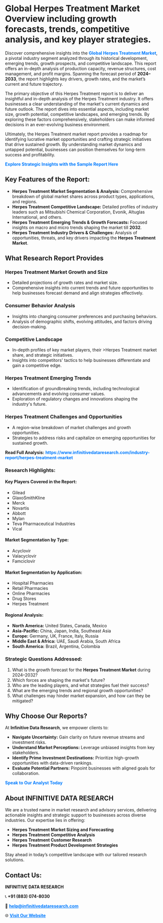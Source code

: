 <h1>Global Herpes Treatment Market Overview including growth forecasts, trends, competitive analysis, and key player strategies.</h1>
<p>
Discover comprehensive insights into the 
<a href="https://www.infinitivedataresearch.com/industry-report/herpes-treatment-market" rel="dofollow" style="color: #007BFF; text-decoration: none;"><strong>Global Herpes Treatment Market</strong></a>, a pivotal industry segment analyzed through its historical development, emerging trends, growth prospects, and competitive landscape. This report offers an in-depth analysis of production capacity, revenue structures, cost management, and profit margins. Spanning the forecast period of <strong>2024–2033</strong>, the report highlights key drivers, growth rates, and the market’s current and future trajectory.
</p>
<p>
The primary objective of this Herpes Treatment report is to deliver an insightful and in-depth analysis of the Herpes Treatment industry. It offers businesses a clear understanding of the market's current dynamics and future outlook. The report dives into essential aspects, including market size, growth potential, competitive landscapes, and emerging trends. By exploring these factors comprehensively, stakeholders can make informed decisions in an ever-evolving business environment.
</p>
<p>
Ultimately, the Herpes Treatment market report provides a roadmap for identifying lucrative market opportunities and crafting strategic initiatives that drive sustained growth. By understanding market dynamics and untapped potential, businesses can position themselves for long-term success and profitability.
</p>
<p>
<a href="https://www.infinitivedataresearch.com/request-sample/reportId=111293" style="color: #007BFF; text-decoration: none;"><strong>Explore Strategic Insights with the Sample Report Here</strong></a>
</p>

<h2>Key Features of the Report:</h2>
<ul>
<li><strong>Herpes Treatment Market Segmentation & Analysis:</strong> Comprehensive breakdown of global market shares across product types, applications, and regions.</li>
<li><strong>Herpes Treatment Competitive Landscape:</strong> Detailed profiles of industry leaders such as Mitsubishi Chemical Corporation, Evonik, Altuglas International, and others.</li>
<li><strong>Herpes Treatment Emerging Trends & Growth Forecasts:</strong> Focused insights on macro and micro trends shaping the market till <strong>2032</strong>.</li>
<li><strong>Herpes Treatment Industry Drivers & Challenges:</strong> Analysis of opportunities, threats, and key drivers impacting the <strong>Herpes Treatment Market</strong>.</li>
</ul>

<h2>What Research Report Provides</h2>
<h3>Herpes Treatment Market Growth and Size</h3>
<ul>
<li>Detailed projections of growth rates and market size.</li>
<li>Comprehensive insights into current trends and future opportunities to help businesses forecast demand and align strategies effectively.</li>
</ul>

<h3>Consumer Behavior Analysis</h3>
<ul>
<li>Insights into changing consumer preferences and purchasing behaviors.</li>
<li>Analysis of demographic shifts, evolving attitudes, and factors driving decision-making.</li>
</ul>

<h3>Competitive Landscape</h3>
<ul>
<li>In-depth profiles of key market players, their >Herpes Treatment market share, and strategic initiatives.</li>
<li>Insights into competitors' tactics to help businesses differentiate and gain a competitive edge.</li>
</ul>

<h3>Herpes Treatment Emerging Trends</h3>
<ul>
<li>Identification of groundbreaking trends, including technological advancements and evolving consumer values.</li>
<li>Exploration of regulatory changes and innovations shaping the industry's future.</li>
</ul>

<h3>Herpes Treatment Challenges and Opportunities</h3>
<ul>
<li>A region-wise breakdown of market challenges and growth opportunities.</li>
<li>Strategies to address risks and capitalize on emerging opportunities for sustained growth.</li>
</ul>
<p><strong>Read Full Analysis:</strong> <a href="https://www.infinitivedataresearch.com/industry-report/herpes-treatment-market" rel="dofollow" style="color: #007BFF; text-decoration: none;"><strong>https://www.infinitivedataresearch.com/industry-report/herpes-treatment-market</strong></a></p>
<h3>Research Highlights:</h3>
<h4>Key Players Covered in the Report:</h4>
<ul><li>Gilead</li><li>GlaxoSmithKline</li><li>Merck</li><li>Novartis</li><li>Abbott</li><li>Mylan</li><li>Teva Pharmaceutical Industries</li><li>Vical</li></ul>
<h4>Market Segmentation by Type:</h4>
<ul><li>Acyclovir</li><li>Valacyclovir</li><li>Famciclovir</li></ul>
<h4>Market Segmentation by Application:</h4>
<ul><li>Hospital Pharmacies</li><li>Retail Pharmacies</li><li>Online Pharmacies</li><li>Drug Stores</li><li>Herpes Treatment</li></ul>

<h4>Regional Analysis:</h4>
<ul>
<li><strong>North America:</strong> United States, Canada, Mexico</li>
<li><strong>Asia-Pacific:</strong> China, Japan, India, Southeast Asia</li>
<li><strong>Europe:</strong> Germany, UK, France, Italy, Russia</li>
<li><strong>Middle East & Africa:</strong> UAE, Saudi Arabia, South Africa</li>
<li><strong>South America:</strong> Brazil, Argentina, Colombia</li>
</ul>

<h3>Strategic Questions Addressed:</h3>
<ol>
<li>What is the growth forecast for the <strong>Herpes Treatment Market</strong> during 2024–2032?</li>
<li>Which forces are shaping the market's future?</li>
<li>Who are the leading players, and what strategies fuel their success?</li>
<li>What are the emerging trends and regional growth opportunities?</li>
<li>What challenges may hinder market expansion, and how can they be mitigated?</li>
</ol>

<h2>Why Choose Our Reports?</h2>
<p>At <strong>Infinitive Data Research</strong>, we empower clients to:</p>
<ul>
<li><strong>Navigate Uncertainty:</strong> Gain clarity on future revenue streams and investment risks.</li>
<li><strong>Understand Market Perceptions:</strong> Leverage unbiased insights from key stakeholders.</li>
<li><strong>Identify Prime Investment Destinations:</strong> Prioritize high-growth opportunities with data-driven rankings.</li>
<li><strong>Evaluate Potential Partners:</strong> Pinpoint businesses with aligned goals for collaboration.</li>
</ul>
<p><a href="https://www.infinitivedataresearch.com/industry-report/herpes-treatment-market" rel="dofollow" style="color: #007BFF; text-decoration: none;"><strong>Speak to Our Analyst Today</strong></a></p>

<h2>About INFINITIVE DATA RESEARCH</h2>
<p>We are a trusted name in market research and advisory services, delivering actionable insights and strategic support to businesses across diverse industries. Our expertise lies in offering:</p>
<ul>
<li><strong>Herpes Treatment Market Sizing and Forecasting</strong></li>
<li><strong>Herpes Treatment Competitive Analysis</strong></li>
<li><strong>Herpes Treatment Customer Research</strong></li>
<li><strong>Herpes Treatment Product Development Strategies</strong></li>
</ul>
<p>Stay ahead in today’s competitive landscape with our tailored research solutions.</p>

<h2>Contact Us:</h2>
<p><strong>INFINITIVE DATA RESEARCH</strong></p>
<p>📞 <strong>+91 (883) 074-8030</strong></p>
<p>📧 <strong><a href="mailto:help@infinitivedataresearch.com" style="color: #007BFF;">help@infinitivedataresearch.com</a></strong></p>
<p>🌐 <strong><a href="https://www.infinitivedataresearch.com" rel="dofollow" style="color: #007BFF;">Visit Our Website</a></strong></p>
